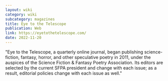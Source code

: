 ```yaml
---
layout: wiki
category: wiki
subcategory: magazines
title: Eye to the Telescope
publication: Web
link: https://eyetothetelescope.com/
date: 2022-11-20
---
```


"Eye to the Telescope, a quarterly online journal, began publishing science-fiction, fantasy, horror, and other speculative poetry in 2011, under the auspices of the Science Fiction & Fantasy Poetry Association. Its editors are selected by the current SFPA president and change with each issue; as a result, editorial policies change with each issue as well."
